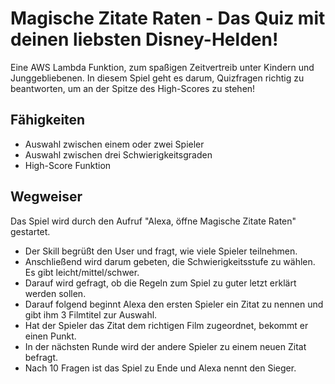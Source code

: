 # Magische Zitate Raten - Das Quiz mit deinen liebsten Disney-Helden!

Eine AWS Lambda Funktion, zum spaßigen Zeitvertreib unter Kindern und Junggebliebenen. 
In diesem Spiel geht es darum, Quizfragen richtig zu beantworten, um an der Spitze des High-Scores zu stehen!

## Fähigkeiten

* Auswahl zwischen einem oder zwei Spieler
* Auswahl zwischen drei Schwierigkeitsgraden
* High-Score Funktion

## Wegweiser

Das Spiel wird durch den Aufruf "Alexa, öffne Magische Zitate Raten" gestartet.

* Der Skill begrüßt den User und fragt, wie viele Spieler teilnehmen.
* Anschließend wird darum gebeten, die Schwierigkeitsstufe zu wählen. Es gibt leicht/mittel/schwer.
* Darauf wird gefragt, ob die Regeln zum Spiel zu guter letzt erklärt werden sollen.
* Darauf folgend beginnt Alexa den ersten Spieler ein Zitat zu nennen und gibt ihm 3 Filmtitel zur Auswahl.
* Hat der Spieler das Zitat dem richtigen Film zugeordnet, bekommt er einen Punkt. 
* In der nächsten Runde wird der andere Spieler zu einem neuen Zitat befragt. 
* Nach 10 Fragen ist das Spiel zu Ende und Alexa nennt den Sieger.



